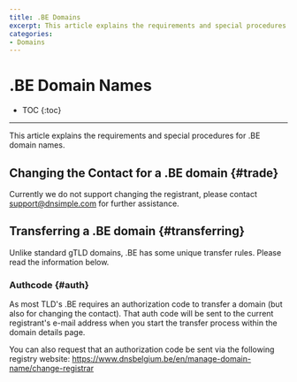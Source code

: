 ```yaml
---
title: .BE Domains
excerpt: This article explains the requirements and special procedures for .BE names.
categories:
- Domains
---
```


# .BE Domain Names

* TOC
{:toc}

---

This article explains the requirements and special procedures for .BE domain names.

## Changing the Contact for a .BE domain {#trade}

Currently we do not support changing the registrant, please contact support@dnsimple.com for further assistance.

## Transferring a .BE domain {#transferring}

Unlike standard gTLD domains, .BE has some unique transfer rules. Please read the information below.

### Authcode {#auth}

As most TLD's .BE requires an authorization code to transfer a domain (but also for changing the contact). That auth code will be sent to the current registrant's e-mail address when you start the transfer process within the domain details page.

You can also request that an authorization code be sent via the following registry website: https://www.dnsbelgium.be/en/manage-domain-name/change-registrar
